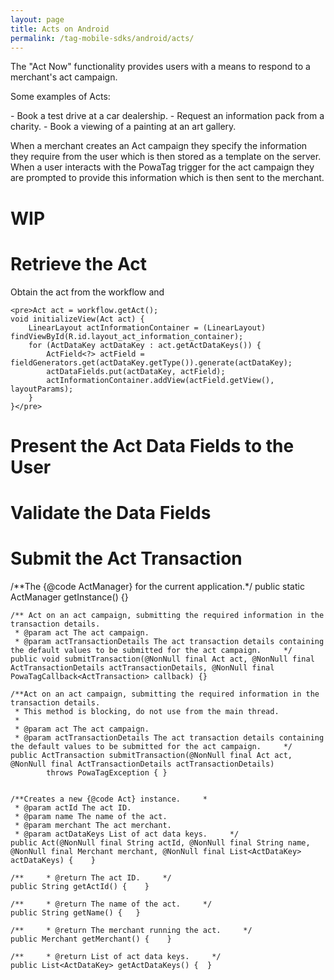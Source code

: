 ```yaml
---
layout: page
title: Acts on Android
permalink: /tag-mobile-sdks/android/acts/
---
```


The "Act Now" functionality provides users with a means to respond to a merchant's act campaign.
<p>Some examples of Acts:</p>
 - Book a test drive at a car dealership.
 - Request an information pack from a charity.
 - Book a viewing of a painting at an art gallery.

When a merchant creates an Act campaign they specify the information they require from the user which is then stored as a template on the server. 
When a user interacts with the PowaTag trigger for the act campaign they are prompted to provide this information which is then sent to the merchant. 

WIP 
===

# Retrieve the Act

Obtain the act from the workflow and 
 
 	<pre>Act act = workflow.getAct();
	void initializeView(Act act) {
        LinearLayout actInformationContainer = (LinearLayout) findViewById(R.id.layout_act_information_container);
        for (ActDataKey actDataKey : act.getActDataKeys()) {
            ActField<?> actField = fieldGenerators.get(actDataKey.getType()).generate(actDataKey);
            actDataFields.put(actDataKey, actField);
            actInformationContainer.addView(actField.getView(), layoutParams);
        }
    }</pre>

# Present the Act Data Fields to the User


# Validate the Data Fields


# Submit the Act Transaction


   /**The {@code ActManager} for the current application.*/
    public static ActManager getInstance() {}

    /** Act on an act campaign, submitting the required information in the transaction details.
     * @param act The act campaign.
     * @param actTransactionDetails The act transaction details containing the default values to be submitted for the act campaign.     */
    public void submitTransaction(@NonNull final Act act, @NonNull final ActTransactionDetails actTransactionDetails, @NonNull final PowaTagCallback<ActTransaction> callback) {}

    /**Act on an act campaign, submitting the required information in the transaction details.
     * This method is blocking, do not use from the main thread.
     *
     * @param act The act campaign.
     * @param actTransactionDetails The act transaction details containing the default values to be submitted for the act campaign.     */
    public ActTransaction submitTransaction(@NonNull final Act act, @NonNull final ActTransactionDetails actTransactionDetails)
            throws PowaTagException { }


    /**Creates a new {@code Act} instance.     *
     * @param actId The act ID.
     * @param name The name of the act.
     * @param merchant The act merchant.
     * @param actDataKeys List of act data keys.     */
    public Act(@NonNull final String actId, @NonNull final String name, @NonNull final Merchant merchant, @NonNull final List<ActDataKey> actDataKeys) {    }

    /**     * @return The act ID.     */
    public String getActId() {    }

    /**     * @return The name of the act.     */
    public String getName() {   }

    /**     * @return The merchant running the act.     */
    public Merchant getMerchant() {    }

    /**     * @return List of act data keys.     */
    public List<ActDataKey> getActDataKeys() {  }
			
 